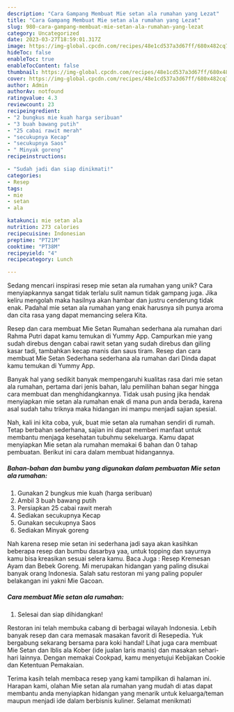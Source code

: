```yaml
---
description: "Cara Gampang Membuat Mie setan ala rumahan yang Lezat"
title: "Cara Gampang Membuat Mie setan ala rumahan yang Lezat"
slug: 980-cara-gampang-membuat-mie-setan-ala-rumahan-yang-lezat
category: Uncategorized
date: 2023-03-27T18:59:01.317Z
image: https://img-global.cpcdn.com/recipes/48e1cd537a3d67ff/680x482cq70/mie-setan-ala-rumahan-foto-resep-utama.jpg
hideToc: false
enableToc: true
enableTocContent: false
thumbnail: https://img-global.cpcdn.com/recipes/48e1cd537a3d67ff/680x482cq70/mie-setan-ala-rumahan-foto-resep-utama.jpg
cover: https://img-global.cpcdn.com/recipes/48e1cd537a3d67ff/680x482cq70/mie-setan-ala-rumahan-foto-resep-utama.jpg
author: Admin
authorAv: notfound
ratingvalue: 4.3
reviewcount: 23
recipeingredient:
- "2 bungkus mie kuah harga seribuan"
- "3 buah bawang putih"
- "25 cabai rawit merah"
- "secukupnya Kecap"
- "secukupnya Saos"
- " Minyak goreng"
recipeinstructions:

- "Sudah jadi dan siap dinikmati!"
categories:
- Resep
tags:
- mie
- setan
- ala

katakunci: mie setan ala 
nutrition: 273 calories
recipecuisine: Indonesian
preptime: "PT21M"
cooktime: "PT38M"
recipeyield: "4"
recipecategory: Lunch

---
```





Sedang mencari inspirasi resep mie setan ala rumahan yang unik? Cara menyiapkannya sangat tidak terlalu sulit namun tidak gampang juga. Jika keliru mengolah maka hasilnya akan hambar dan justru cenderung tidak enak. Padahal mie setan ala rumahan yang enak harusnya sih punya aroma dan cita rasa yang dapat memancing selera Kita.





Resep dan cara membuat Mie Setan Rumahan sederhana ala rumahan dari Rahma Putri dapat kamu temukan di Yummy App. Campurkan mie yang sudah direbus dengan cabai rawit setan yang sudah direbus dan giling kasar tadi, tambahkan kecap manis dan saus tiram. Resep dan cara membuat Mie Setan Sederhana sederhana ala rumahan dari Dinda dapat kamu temukan di Yummy App.

Banyak hal yang sedikit banyak mempengaruhi kualitas rasa dari mie setan ala rumahan, pertama dari jenis bahan, lalu pemilihan bahan segar hingga cara membuat dan menghidangkannya. Tidak usah pusing jika hendak menyiapkan mie setan ala rumahan enak di mana pun anda berada, karena asal sudah tahu triknya maka hidangan ini mampu menjadi sajian spesial.






Nah, kali ini kita coba, yuk, buat mie setan ala rumahan sendiri di rumah. Tetap berbahan sederhana, sajian ini dapat memberi manfaat untuk membantu menjaga kesehatan tubuhmu sekeluarga. Kamu dapat menyiapkan Mie setan ala rumahan memakai 6 bahan dan 0 tahap pembuatan. Berikut ini cara dalam membuat hidangannya.

<!--inarticleads1-->

##### Bahan-bahan dan bumbu yang digunakan dalam pembuatan Mie setan ala rumahan:

1. Gunakan 2 bungkus mie kuah (harga seribuan)
1. Ambil 3 buah bawang putih
1. Persiapkan 25 cabai rawit merah
1. Sediakan secukupnya Kecap
1. Gunakan secukupnya Saos
1. Sediakan  Minyak goreng


Nah karena resep mie setan ini sederhana jadi saya akan kasihkan beberapa resep dan bumbu dasarbya yaa, untuk topping dan sayurnya kamu bisa kreasikan sesuai selera kamu. Baca Juga : Resep Kremesan Ayam dan Bebek Goreng. Mi merupakan hidangan yang paling disukai banyak orang Indonesia. Salah satu restoran mi yang paling populer belakangan ini yakni Mie Gacoan. 

<!--inarticleads2-->

##### Cara membuat Mie setan ala rumahan:


1. Selesai dan siap dihidangkan!

Restoran ini telah membuka cabang di berbagai wilayah Indonesia. Lebih banyak resep dan cara memasak masakan favorit di Resepedia. Yuk bergabung sekarang bersama para koki handal! Lihat juga cara membuat Mie Setan dan Iblis ala Kober (ide jualan laris manis) dan masakan sehari-hari lainnya. Dengan memakai Cookpad, kamu menyetujui Kebijakan Cookie dan Ketentuan Pemakaian. 

Terima kasih telah membaca resep yang kami tampilkan di halaman ini. Harapan kami, olahan Mie setan ala rumahan yang mudah di atas dapat membantu anda menyiapkan hidangan yang menarik untuk keluarga/teman maupun menjadi ide dalam berbisnis kuliner. Selamat menikmati

